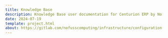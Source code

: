 ```yaml
---
title: Knowledge Base
description: Knowledge Base user documentation for Centurion ERP by No Fuss Computing
date: 2024-07-19
template: project.html
about: https://gitlab.com/nofusscomputing/infrastructure/configuration-management/centurion_erp
---
```


